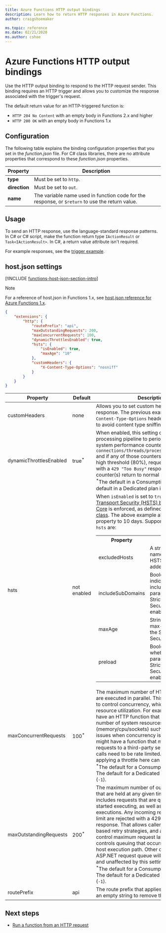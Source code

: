 ```yaml
---
title: Azure Functions HTTP output bindings
description: Learn how to return HTTP responses in Azure Functions.
author: craigshoemaker

ms.topic: reference
ms.date: 02/21/2020
ms.author: cshoe
---
```


# Azure Functions HTTP output bindings

Use the HTTP output binding to respond to the HTTP request sender. This binding requires an HTTP trigger and allows you to customize the response associated with the trigger's request.

The default return value for an HTTP-triggered function is:

- `HTTP 204 No Content` with an empty body in Functions 2.x and higher
- `HTTP 200 OK` with an empty body in Functions 1.x

## Configuration

The following table explains the binding configuration properties that you set in the *function.json* file. For C# class libraries, there are no attribute properties that correspond to these *function.json* properties.

|Property  |Description  |
|---------|---------|
| **type** |Must be set to `http`. |
| **direction** | Must be set to `out`. |
| **name** | The variable name used in function code for the response, or `$return` to use the return value. |

## Usage

To send an HTTP response, use the language-standard response patterns. In C# or C# script, make the function return type `IActionResult` or `Task<IActionResult>`. In C#, a return value attribute isn't required.

For example responses, see the [trigger example](./functions-bindings-http-webhook-trigger.md#example).

## host.json settings

[!INCLUDE [functions-host-json-section-intro](../../includes/functions-host-json-section-intro.md)]

> [!NOTE]
> For a reference of host.json in Functions 1.x, see [host.json reference for Azure Functions 1.x](functions-host-json-v1.md#http).

```json
{
    "extensions": {
        "http": {
            "routePrefix": "api",
            "maxOutstandingRequests": 200,
            "maxConcurrentRequests": 100,
            "dynamicThrottlesEnabled": true,
            "hsts": {
                "isEnabled": true,
                "maxAge": "10"
            },
            "customHeaders": {
                "X-Content-Type-Options": "nosniff"
            }
        }
    }
}
```

|Property  |Default | Description |
|---------|---------|---------| 
| customHeaders|none|Allows you to set custom headers in the HTTP response. The previous example adds the `X-Content-Type-Options` header to the response to avoid content type sniffing. |
|dynamicThrottlesEnabled|true<sup>\*</sup>|When enabled, this setting causes the request processing pipeline to periodically check system performance counters like `connections/threads/processes/memory/cpu/etc` and if any of those counters are over a built-in high threshold (80%), requests will be rejected with a `429 "Too Busy"` response until the counter(s) return to normal levels.<br/><sup>\*</sup>The default in a Consumption plan is `true`. The default in a Dedicated plan is `false`.|
|hsts|not enabled|When `isEnabled` is set to `true`, the [HTTP Strict Transport Security (HSTS) behavior of .NET Core](/aspnet/core/security/enforcing-ssl?tabs=visual-studio#hsts) is enforced, as defined in the [`HstsOptions` class](/dotnet/api/microsoft.aspnetcore.httpspolicy.hstsoptions). The above example also sets the [`maxAge`](/dotnet/api/microsoft.aspnetcore.httpspolicy.hstsoptions.maxage#Microsoft_AspNetCore_HttpsPolicy_HstsOptions_MaxAge) property to 10 days. Supported properties of `hsts` are: <table><tr><th>Property</th><th>Description</th></tr><tr><td>excludedHosts</td><td>A string array of host names for which the HSTS header isn't added.</td></tr><tr><td>includeSubDomains</td><td>Boolean value that indicates whether the includeSubDomain parameter of the Strict-Transport-Security header is enabled.</td></tr><tr><td>maxAge</td><td>String that defines the max-age parameter of the Strict-Transport-Security header.</td></tr><tr><td>preload</td><td>Boolean that indicates whether the preload parameter of the Strict-Transport-Security header is enabled.</td></tr></table>|
|maxConcurrentRequests|100<sup>\*</sup>|The maximum number of HTTP functions that are executed in parallel. This value allows you to control concurrency, which can help manage resource utilization. For example, you might have an HTTP function that uses a large number of system resources (memory/cpu/sockets) such that it causes issues when concurrency is too high. Or you might have a function that makes outbound requests to a third-party service, and those calls need to be rate limited. In these cases, applying a throttle here can help. <br/><sup>*</sup>The default for a Consumption plan is 100. The default for a Dedicated plan is unbounded (`-1`).|
|maxOutstandingRequests|200<sup>\*</sup>|The maximum number of outstanding requests that are held at any given time. This limit includes requests that are queued but have not started executing, as well as any in progress executions. Any incoming requests over this limit are rejected with a 429 "Too Busy" response. That allows callers to employ time-based retry strategies, and also helps you to control maximum request latencies. This only controls queuing that occurs within the script host execution path. Other queues such as the ASP.NET request queue will still be in effect and unaffected by this setting. <br/><sup>\*</sup>The default for a Consumption plan is 200. The default for a Dedicated plan is unbounded (`-1`).|
|routePrefix|api|The route prefix that applies to all routes. Use an empty string to remove the default prefix. |

## Next steps

- [Run a function from an HTTP request](./functions-bindings-http-webhook-trigger.md)
